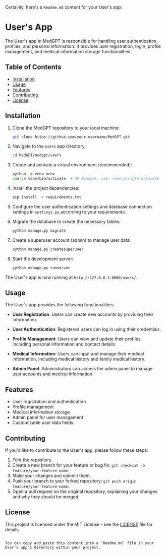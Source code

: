 Certainly, here's a `Readme.md` content for your User's app:


# User's App

The User's app in MedGPT is responsible for handling user authentication, profiles, and personal information. It provides user registration, login, profile management, and medical information storage functionalities.

## Table of Contents

- [Installation](#installation)
- [Usage](#usage)
- [Features](#features)
- [Contributing](#contributing)
- [License](#license)

## Installation

1. Clone the MedGPT repository to your local machine:

   ```bash
   git clone https://github.com/your-username/MedGPT.git
   ```

2. Navigate to the `users` app directory:

   ```bash
   cd MedGPT/medgpt/users
   ```

3. Create and activate a virtual environment (recommended):

   ```bash
   python -m venv venv
   source venv/bin/activate  # On Windows, use: venv\Scripts\activate
   ```

4. Install the project dependencies:

   ```bash
   pip install -r requirements.txt
   ```

5. Configure the user authentication settings and database connection settings in `settings.py` according to your requirements.

6. Migrate the database to create the necessary tables:

   ```bash
   python manage.py migrate
   ```

7. Create a superuser account (admin) to manage user data:

   ```bash
   python manage.py createsuperuser
   ```

8. Start the development server:

   ```bash
   python manage.py runserver
   ```

The User's app is now running at `http://127.0.0.1:8000/users/`.

## Usage

The User's app provides the following functionalities:

- **User Registration**: Users can create new accounts by providing their information.

- **User Authentication**: Registered users can log in using their credentials.

- **Profile Management**: Users can view and update their profiles, including personal information and contact details.

- **Medical Information**: Users can input and manage their medical information, including medical history and family medical history.

- **Admin Panel**: Administrators can access the admin panel to manage user accounts and medical information.

## Features

- User registration and authentication
- Profile management
- Medical information storage
- Admin panel for user management
- Customizable user data fields

## Contributing

If you'd like to contribute to the User's app, please follow these steps:

1. Fork the repository.
2. Create a new branch for your feature or bug fix: `git checkout -b feature/your-feature-name`.
3. Make your changes and commit them.
4. Push your branch to your forked repository: `git push origin feature/your-feature-name`.
5. Open a pull request on the original repository, explaining your changes and why they should be merged.

## License

This project is licensed under the MIT License - see the [LICENSE](LICENSE) file for details.
```

You can copy and paste this content into a `Readme.md` file in your User's app's directory within your project.
